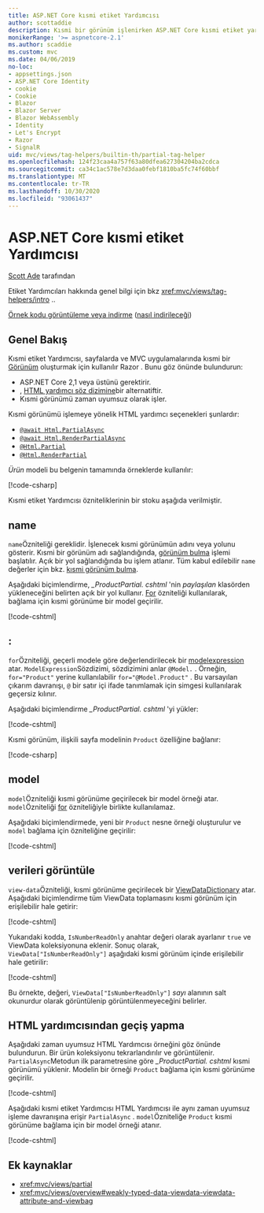 ```yaml
---
title: ASP.NET Core kısmi etiket Yardımcısı
author: scottaddie
description: Kısmi bir görünüm işlenirken ASP.NET Core kısmi etiket yardımcısını ve onun özniteliklerinin her birinin rolünü bulur.
monikerRange: '>= aspnetcore-2.1'
ms.author: scaddie
ms.custom: mvc
ms.date: 04/06/2019
no-loc:
- appsettings.json
- ASP.NET Core Identity
- cookie
- Cookie
- Blazor
- Blazor Server
- Blazor WebAssembly
- Identity
- Let's Encrypt
- Razor
- SignalR
uid: mvc/views/tag-helpers/builtin-th/partial-tag-helper
ms.openlocfilehash: 124f23caa4a757f63a80dfea627304204ba2cdca
ms.sourcegitcommit: ca34c1ac578e7d3daa0febf1810ba5fc74f60bbf
ms.translationtype: MT
ms.contentlocale: tr-TR
ms.lasthandoff: 10/30/2020
ms.locfileid: "93061437"
---
```

# <a name="partial-tag-helper-in-aspnet-core"></a>ASP.NET Core kısmi etiket Yardımcısı

[Scott Ade](https://github.com/scottaddie) tarafından

Etiket Yardımcıları hakkında genel bilgi için bkz <xref:mvc/views/tag-helpers/intro> ..

[Örnek kodu görüntüleme veya indirme](https://github.com/dotnet/AspNetCore.Docs/tree/master/aspnetcore/mvc/views/tag-helpers/built-in/samples) ([nasıl indirileceği](xref:index#how-to-download-a-sample))

## <a name="overview"></a>Genel Bakış

Kısmi etiket Yardımcısı, sayfalarda ve MVC uygulamalarında kısmi bir [Görünüm](xref:mvc/views/partial) oluşturmak için kullanılır Razor . Bunu göz önünde bulundurun:

* ASP.NET Core 2,1 veya üstünü gerektirir.
* , [HTML yardımcı söz dizimine](xref:mvc/views/partial#reference-a-partial-view)bir alternatiftir.
* Kısmi görünümü zaman uyumsuz olarak işler.

Kısmi görünümü işlemeye yönelik HTML yardımcı seçenekleri şunlardır:

* [`@await Html.PartialAsync`](/dotnet/api/microsoft.aspnetcore.mvc.rendering.htmlhelperpartialextensions.partialasync)
* [`@await Html.RenderPartialAsync`](/dotnet/api/microsoft.aspnetcore.mvc.rendering.htmlhelperpartialextensions.renderpartialasync)
* [`@Html.Partial`](/dotnet/api/microsoft.aspnetcore.mvc.rendering.htmlhelperpartialextensions.partial)
* [`@Html.RenderPartial`](/dotnet/api/microsoft.aspnetcore.mvc.rendering.htmlhelperpartialextensions.renderpartial)

*Ürün* modeli bu belgenin tamamında örneklerde kullanılır:

[!code-csharp[](samples/TagHelpersBuiltIn/Models/Product.cs)]

Kısmi etiket Yardımcısı özniteliklerinin bir stoku aşağıda verilmiştir.

## <a name="name"></a>name

`name`Özniteliği gereklidir. İşlenecek kısmi görünümün adını veya yolunu gösterir. Kısmi bir görünüm adı sağlandığında, [görünüm bulma](xref:mvc/views/overview#view-discovery) işlemi başlatılır. Açık bir yol sağlandığında bu işlem atlanır. Tüm kabul edilebilir `name` değerler için bkz. [kısmi görünüm bulma](xref:mvc/views/partial#partial-view-discovery).

Aşağıdaki biçimlendirme, *_ProductPartial. cshtml* 'nin *paylaşılan* klasörden yükleneceğini belirten açık bir yol kullanır. [For](#for) özniteliği kullanılarak, bağlama için kısmi görünüme bir model geçirilir.

[!code-cshtml[](samples/TagHelpersBuiltIn/Pages/Product.cshtml?name=snippet_Name)]

## <a name="for"></a>:

`for`Özniteliği, geçerli modele göre değerlendirilecek bir [modelexpression](/dotnet/api/microsoft.aspnetcore.mvc.viewfeatures.modelexpression) atar. `ModelExpression`Sözdizimi, sözdizimini anlar `@Model.` . Örneğin, `for="Product"` yerine kullanılabilir `for="@Model.Product"` . Bu varsayılan çıkarım davranışı, `@` bir satır içi ifade tanımlamak için simgesi kullanılarak geçersiz kılınır.

Aşağıdaki biçimlendirme *_ProductPartial. cshtml* 'yi yükler:

[!code-cshtml[](samples/TagHelpersBuiltIn/Pages/Product.cshtml?name=snippet_For)]

Kısmi görünüm, ilişkili sayfa modelinin `Product` özelliğine bağlanır:

[!code-csharp[](samples/TagHelpersBuiltIn/Pages/Product.cshtml.cs?highlight=8)]

## <a name="model"></a>model

`model`Özniteliği kısmi görünüme geçirilecek bir model örneği atar. `model`Özniteliği [for](#for) özniteliğiyle birlikte kullanılamaz.

Aşağıdaki biçimlendirmede, yeni bir `Product` nesne örneği oluşturulur ve `model` bağlama için özniteliğine geçirilir:

[!code-cshtml[](samples/TagHelpersBuiltIn/Pages/Product.cshtml?name=snippet_Model)]

## <a name="view-data"></a>verileri görüntüle

`view-data`Özniteliği, kısmi görünüme geçirilecek bir [ViewDataDictionary](/dotnet/api/microsoft.aspnetcore.mvc.viewfeatures.viewdatadictionary) atar. Aşağıdaki biçimlendirme tüm ViewData toplamasını kısmi görünüm için erişilebilir hale getirir:

[!code-cshtml[](samples/TagHelpersBuiltIn/Pages/Product.cshtml?name=snippet_ViewData&highlight=5-)]

Yukarıdaki kodda, `IsNumberReadOnly` anahtar değeri olarak ayarlanır `true` ve ViewData koleksiyonuna eklenir. Sonuç olarak, `ViewData["IsNumberReadOnly"]` aşağıdaki kısmi görünüm içinde erişilebilir hale getirilir:

[!code-cshtml[](samples/TagHelpersBuiltIn/Pages/Shared/_ProductViewDataPartial.cshtml?highlight=5)]

Bu örnekte, değeri, `ViewData["IsNumberReadOnly"]` *sayı* alanının salt okunurdur olarak görüntülenip görüntülenmeyeceğini belirler.

## <a name="migrate-from-an-html-helper"></a>HTML yardımcısından geçiş yapma

Aşağıdaki zaman uyumsuz HTML Yardımcısı örneğini göz önünde bulundurun. Bir ürün koleksiyonu tekrarlandırılır ve görüntülenir. `PartialAsync`Metodun ilk parametresine göre *_ProductPartial. cshtml* kısmi görünümü yüklenir. Modelin bir örneği `Product` bağlama için kısmi görünüme geçirilir.

[!code-cshtml[](samples/TagHelpersBuiltIn/Pages/Products.cshtml?name=snippet_HtmlHelper&highlight=3)]

Aşağıdaki kısmi etiket Yardımcısı HTML Yardımcısı ile aynı zaman uyumsuz işleme davranışına erişir `PartialAsync` . `model`Özniteliğe `Product` kısmi görünüme bağlama için bir model örneği atanır.

[!code-cshtml[](samples/TagHelpersBuiltIn/Pages/Products.cshtml?name=snippet_TagHelper&highlight=3)]

## <a name="additional-resources"></a>Ek kaynaklar

* <xref:mvc/views/partial>
* <xref:mvc/views/overview#weakly-typed-data-viewdata-viewdata-attribute-and-viewbag>
